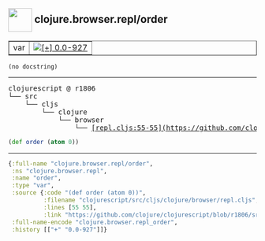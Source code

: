 ## <img width="48px" valign="middle" src="http://i.imgur.com/Hi20huC.png"> clojure.browser.repl/order

 <table border="1">
<tr>
<td>var</td>
<td><a href="https://github.com/cljsinfo/api-refs/tree/0.0-927"><img valign="middle" alt="[+] 0.0-927" src="https://img.shields.io/badge/+-0.0--927-lightgrey.svg"></a> </td>
</tr>
</table>

 <samp>
</samp>

```
(no docstring)
```

---

 <pre>
clojurescript @ r1806
└── src
    └── cljs
        └── clojure
            └── browser
                └── <ins>[repl.cljs:55-55](https://github.com/clojure/clojurescript/blob/r1806/src/cljs/clojure/browser/repl.cljs#L55-L55)</ins>
</pre>

```clj
(def order (atom 0))
```


---

```clj
{:full-name "clojure.browser.repl/order",
 :ns "clojure.browser.repl",
 :name "order",
 :type "var",
 :source {:code "(def order (atom 0))",
          :filename "clojurescript/src/cljs/clojure/browser/repl.cljs",
          :lines [55 55],
          :link "https://github.com/clojure/clojurescript/blob/r1806/src/cljs/clojure/browser/repl.cljs#L55-L55"},
 :full-name-encode "clojure.browser.repl_order",
 :history [["+" "0.0-927"]]}

```

